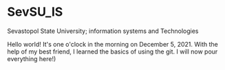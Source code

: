 # SevSU_IS
Sevastopol State University; information systems and Technologies

Hello world!
It's one o'clock in the morning on December 5, 2021.
With the help of my best friend, I learned the basics of using the git.
I will now pour everything here!)